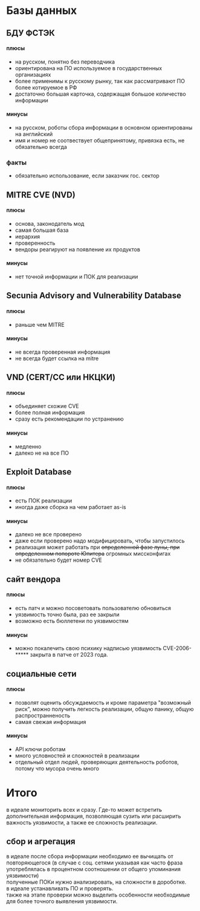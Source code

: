 # Базы данных
## БДУ ФСТЭК 
#### плюсы
* на русском, понятно без переводчика
* ориентирована на ПО используемое в государственных организациях
* более применимы к русскому рынку, так как рассматривают ПО более котируемое в РФ
* достаточно большая карточка, содержащая большое количество информации

#### минусы
* на русском, роботы сбора информации в основном ориентированы на английский
* имя и номер не соотвествует общепринятому, привязка есть, не обязательно всегда

### факты
* обязательно использование, если заказчик гос. сектор

## MITRE CVE (NVD)
#### плюсы 
* основа, законодатель мод
* самая большая база
* иерархия
* проверенность
* вендоры реагируют на появление их продуктов
#### минусы
* нет точной информации и ПОК для реализации

## Secunia Advisory and Vulnerability Database
#### плюсы
* раньше чем MITRE
#### минусы
* не всегда проверенная информация
* не всегда будет ссылка на mitre

## VND (CERT/CC или НКЦКИ)
#### плюсы 
* объединяет схожие CVE
* более полная информация
* сразу есть рекомендации по устранению
#### минусы
* медленно
* далеко не на все ПО

## Exploit Database
#### плюсы 
* есть ПОК реализации
* иногда даже сборка на чем работает as-is
#### минусы
* далеко не все проверено
* даже если проверено надо модифицировать, чтобы запустилось
* реализация может работать при ~~определенной фазе луны, при определенном попороте Юпитера~~ огромных миссконфигах
* не обязательно будет номер CVE

## сайт вендора
#### плюсы
* есть патч и можно посоветовать пользователю обновиться
* уязвимость точно была, раз ее закрыли
* возможно есть бюллетени по уязвимостям
#### минусы
* можно покалечить свою психику надписью уязвимость CVE-2006-***** закрыта в патче от 2023 года.

## социальные сети
#### плюсы
* позволят оценить обсуждаемость и кроме параметра "возможный риск", можно получить легкость реализации, общую панику, общую распространненость
* самая свежая информация
#### минусы
* API ключи роботам
* много условностей и сложностей в реализации
* отдельный отдел людей, проверяющих деятельность роботов, потому что мусора очень много

# Итого
в идеале мониторить всех и сразу. Где-то может встретить дополнительная информация, позволяющая сузить или расширить важность уязвимости, а также ее сложность реализации. 

## сбор и агрегация
в идеале после сбора информации необходимо ее вычищать от повторяющегося (в случае с соц. сетями указывая как часто фраза употреблялась в процентном соотношении от общего упоминания уязвимости)  
полученные ПОКи нужно анализировать, на сложности в дороботке.  
в идеале устанавливать ПО и проверять.  
также на этапе проверки можно выделить особенности необходимые для более точного выявления уязвимости.